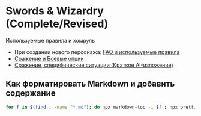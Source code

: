 # Swords & Wizardry (Complete/Revised) 

Используемые правила и хомрулы

- При создании нового персонажа: [FAQ и используемые правила](./faq.md)
- [Сражение и Боевые опции](./combat.md)
- [Сражение, специфические ситуации (Краткое AI-изложение)](./snw-combat-specific.md)

## Как форматировать Markdown и добавить содержание

```sh
for f in $(find . -name "*.md"); do npx markdown-toc -i $f ; npx prettier --write $f ;done
```
